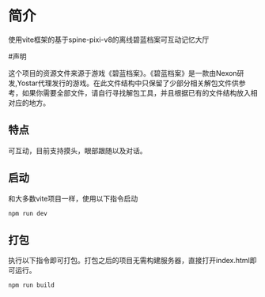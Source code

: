 # 简介

使用vite框架的基于spine-pixi-v8的离线碧蓝档案可互动记忆大厅

#声明

这个项目的资源文件来源于游戏《碧蓝档案》。《碧蓝档案》是一款由Nexon研发,Yostar代理发行的游戏。在此文件结构中只保留了少部分相关解包文件供参考，如果你需要全部文件，请自行寻找解包工具，并且根据已有的文件结构放入相对应的地方。

## 特点

可互动，目前支持摸头，眼部跟随以及对话。

## 启动

和大多数vite项目一样，使用以下指令启动

```sh
npm run dev
```

## 打包

执行以下指令即可打包。打包之后的项目无需构建服务器，直接打开index.html即可运行。

```sh
npm run build
```
